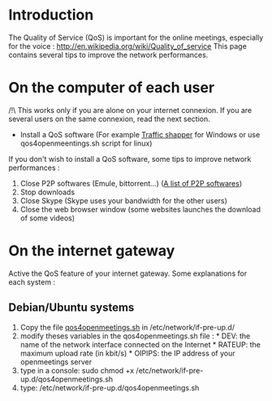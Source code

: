# Introduction #
The Quality of Service (QoS) is important for the online meetings, especially for the voice : http://en.wikipedia.org/wiki/Quality_of_service
This page contains several tips to improve the network performances.

# On the computer of each user #
/!\ This works only if you are alone on your internet connexion. If you are several users on the same connexion, read the next section.

  * Install a QoS software (For example [Traffic shapper](http://bandwidthcontroller.com/trafficShaperXp.html) for Windows or use qos4openmeentings.sh script for linux)

If you don't wish to install a QoS software, some tips to improve network performances :
  1. Close P2P softwares (Emule, bittorrent...) ([A list of P2P softwares](http://en.wikipedia.org/wiki/Comparison_of_file_sharing_applications))
  1. Stop downloads
  1. Close Skype (Skype uses your bandwidth for the other users)
  1. Close the web browser window (some websites launches the download of some videos)

# On the internet gateway #
Active the QoS feature of your internet gateway.
Some explanations for each system :
## Debian/Ubuntu systems ##
  1. Copy the file [qos4openmeetings.sh](http://openmeetings.googlecode.com/svn/branches/dev/xmlcrm/java/QoS/qos4openmeetings.sh) in /etc/network/if-pre-up.d/
  1. modify theses variables in the qos4openmeetings.sh file :
    * DEV: the name of the network interface connected on the Internet
    * RATEUP: the maximum upload rate (in kbit/s)
    * OIPIPS: the IP address of your openmeetings server
  1. type in a console: sudo chmod +x /etc/network/if-pre-up.d/qos4openmeetings.sh
  1. type: /etc/network/if-pre-up.d/qos4openmeetings.sh